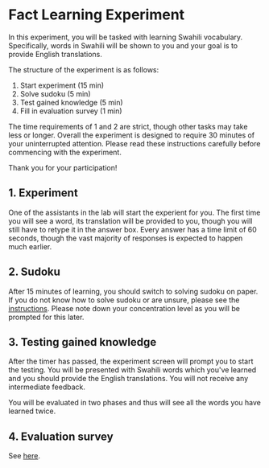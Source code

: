# Fact Learning Experiment

In this experiment, you will be tasked with learning Swahili vocabulary.
Specifically, words in Swahili will be shown to you and your goal is to provide English translations.

The structure of the experiment is as follows:
1. Start experiment (15 min)
2. Solve sudoku (5 min)
3. Test gained knowledge (5 min)
4. Fill in evaluation survey (1 min)

The time requirements of 1 and 2 are strict, though other tasks may take less or longer.
Overall the experiment is designed to require 30 minutes of your uninterrupted attention.
Please read these instructions carefully before commencing with the experiment.

Thank you for your participation!

## 1. Experiment

One of the assistants in the lab will start the experient for you.
The first time you will see a word, its translation will be provided to you, though you will still have to retype it in the answer box.
Every answer has a time limit of 60 seconds, though the vast majority of responses is expected to happen much earlier.

<!-- 
_C1:_
In the beginning, you will be prompted to select a palette that you think corresponds the most with easy-hard difficulty.
You will see colours on the screen next to each word which represents the estimated difficulty.

_C2:_
You will see colours on the screen next to each word.
For every word, a colour is randomly generated and associated.
-->

## 2. Sudoku

After 15 minutes of learning, you should switch to solving sudoku on paper.
If you do not know how to solve sudoku or are unsure, please see the [instructions](https://sudoku.com/how-to-play/sudoku-rules-for-complete-beginners/).
Please note down your concentration level as you will be prompted for this later.

## 3. Testing gained knowledge

After the timer has passed, the experiment screen will prompt you to start the testing.
You will be presented with Swahili words which you've learned and you should provide the English translations.
You will not receive any intermediate feedback.

You will be evaluated in two phases and thus will see all the words you have learned twice.

## 4. Evaluation survey

See [here](https://docs.google.com/forms/d/e/1FAIpQLSdwzxLC2O-ieFYPUup3rmYarB_MtEiaFm834DSbqHZO2RXklQ/viewform?usp=sf_link).
